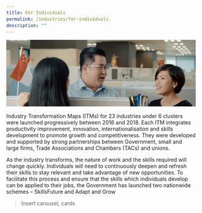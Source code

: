 ```yaml
---
title: For Individuals
permalink: /industries/for-individuals
description: ""
---
```

![Banner](/images/Industries/For%20Individuals/ForIndividuals%20_Banner.jpg)

Industry Transformation Maps (ITMs) for 23 industries under 6 clusters were launched progressively between 2016 and 2018. Each ITM integrates productivity improvement, innovation, internationalisation and skills development to promote growth and competitiveness. They were developed and supported by strong partnerships between Government, small and large firms, Trade Associations and Chambers (TACs) and unions.

As the industry transforms, the nature of work and the skills required will change quickly. Individuals will need to continuously deepen and refresh their skills to stay relevant and take advantage of new opportunities. To facilitate this process and ensure that the skills which individuals develop can be applied to their jobs, the Government has launched two nationwide schemes – SkillsFuture and Adapt and Grow

> Insert carousel, cards